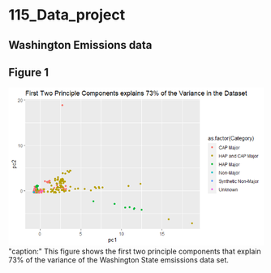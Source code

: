 # 115_Data_project

## Washington Emissions data


## Figure 1

<img src="https://raw.githubusercontent.com/weyo3/115_Data_project/main/Hwk11_1a.png">
"caption:" This figure shows the first two principle components that explain 73% of the variance of the Washington State emsissions data set.
